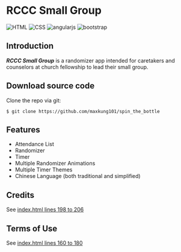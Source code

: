 # RCCC Small Group
![HTML](https://img.shields.io/badge/HTML-5-red.svg)
![CSS](https://img.shields.io/badge/CSS-3-blue.svg)
![angularjs](https://img.shields.io/badge/angularjs-v1.5.11-yellow.svg)
![bootstrap](https://img.shields.io/badge/bootstrap-v3.3.7-blue.svg)

Introduction
------------
***RCCC Small Group*** is a randomizer app intended for caretakers and counselors at church fellowship to lead their small group.

Download source code
--------------------
Clone the repo via git:
```
$ git clone https://github.com/maxkung101/spin_the_bottle
```
Features
--------
* Attendance List
* Randomizer
* Timer
* Multiple Randomizer Animations
* Multiple Timer Themes
* Chinese Language (both traditional and simplified)

Credits
-------
See [index.html lines 198 to 206](https://github.com/maxkung101/spin_the_bottle/blob/master/www/index.html#L198)

Terms of Use
------------
See [index.html lines 160 to 180](https://github.com/maxkung101/spin_the_bottle/blob/master/www/index.html#L160)
